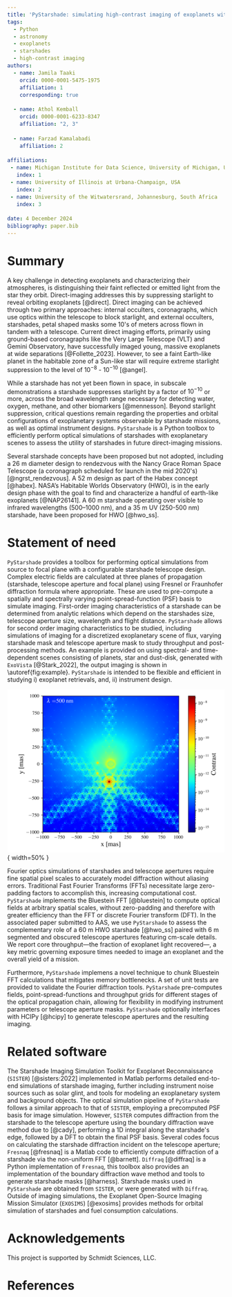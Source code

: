 ```yaml
---
title: 'PyStarshade: simulating high-contrast imaging of exoplanets with starshades'
tags:
  - Python
  - astronomy
  - exoplanets
  - starshades
  - high-contrast imaging
authors:
  - name: Jamila Taaki
    orcid: 0000-0001-5475-1975
    affiliation: 1
    corresponding: true

  - name: Athol Kemball
    orcid: 0000-0001-6233-8347
    affiliation: "2, 3"

  - name: Farzad Kamalabadi
    affiliation: 2

affiliations:
 - name: Michigan Institute for Data Science, University of Michigan, USA
   index: 1
 - name: University of Illinois at Urbana-Champaign, USA
   index: 2
 - name: University of the Witwatersrand, Johannesburg, South Africa
   index: 3

date: 4 December 2024
bibliography: paper.bib
---
```


# Summary

A key challenge in detecting exoplanets and characterizing their atmospheres, is distinguishing their faint reflected or emitted light from the star they orbit. Direct-imaging addresses this by suppressing starlight to reveal orbiting exoplanets [@direct]. Direct imaging can be achieved through two primary approaches: internal occulters, coronagraphs, which use optics within the telescope to block starlight, and external occulters, starshades, petal shaped masks some 10's of meters across flown in tandem with a telescope. Current direct imaging efforts, primarily using ground-based coronagraphs like the Very Large Telescope (VLT) and Gemini Observatory, have successfully imaged young, massive exoplanets at wide separations [@Follette_2023]. However, to see a faint Earth-like planet in the habitable zone of a Sun-like star will require extreme starlight suppression to the level of $10^{-8}$ - $10^{-10}$ [@angel]. 

While a starshade has not yet been flown in space, in subscale demonstrations a starshade suppresses starlight by a factor of $10^{-10}$ or more, across the broad wavelength range necessary for detecting water, oxygen, methane, and other biomarkers [@mennesson]. Beyond starlight suppression, critical questions remain regarding the properties and orbital configurations of exoplanetary systems observable by starshade missions, as well as optimal instrument designs. `PyStarshade` is a Python toolbox to efficiently perform optical simulations of starshades with exoplanetary scenes to assess the utility of starshades in future direct-imaging missions.

Several starshade concepts have been proposed but not adopted, including a 26 m diameter design to rendezvous with the Nancy Grace Roman Space Telescope  (a coronagraph scheduled for launch in the mid 2020's) [@ngrst_rendezvous]. A 52 m design as part of the Habex concept [@habex]. NASA’s Habitable Worlds Observatory (HWO), is in the early design phase with the goal to find and characterize a handful of earth-like exoplanets [@NAP26141]. A 60 m starshade operating over visible to infrared wavelengths (500–1000 nm), and a 35 m UV (250-500 nm) starshade, have been proposed for HWO [@hwo_ss].

# Statement of need
`PyStarshade` provides a toolbox for performing optical simulations from source to focal plane with a configurable starshade telescope design. Complex electric fields are calculated at three planes of propagation (starshade, telescope aperture and focal plane) using Fresnel or Fraunhofer diffraction formula where appropriate. These are used to pre-compute a spatially and spectrally varying point-spread-function (PSF) basis to simulate imaging. First-order imaging characteristics of a starshade can be determined from analytic relations which depend on the starshades size, telescope aperture size, wavelength and flight distance. `PyStarshade` allows for second order imaging characteristics to be studied, including simulations of imaging for a discretized exoplanetary scene of flux, varying starshade mask and telescope aperture mask to study throughput and post-processing methods. An example is provided on using spectral- and time-dependent scenes consisting of planets, star and dust-disk, generated with `ExoVista` [@Stark_2022], the output imaging is shown in \autoref{fig:example}. `PyStarshade` is intended to be flexible and efficient in studying i) exoplanet retrievals, and, ii) instrument design.

![Simulated imaging of a synthetic exoscene (ExoVista) with three visible exoplanets at a wavelength of 500 nm. A 60 m starshade configuration and a 6 m segmented pupil was used for this example. \label{fig:example}](exo_scene.png){ width=50% }

Fourier optics simulations of starshades and telescope apertures require fine spatial pixel scales to accurately model diffraction without aliasing errors. Traditional Fast Fourier Transforms (FFTs) necessitate large zero-padding factors to accomplish this, increasing computational cost. `PyStarshade` implements the Bluestein FFT [@bluestein] to compute optical fields at arbitrary spatial scales, without zero-padding and therefore with greater efficiency than the FFT or discrete Fourier transform (DFT). In the associated paper submitted to AAS, we use `PyStarshade` to assess the complementary role of a 60 m HWO starshade [@hwo_ss] paired with 6 m segmented and obscured telescope apertures featuring cm-scale details. We report core throughput—the fraction of exoplanet light recovered—, a key metric governing exposure times needed to image an exoplanet and the overall yield of a mission.

Furthermore, `PyStarshade` implemens a novel technique to chunk Bluestein FFT calculations that mitigates memory bottlenecks. A set of unit tests are provided to validate the Fourier diffraction tools. `PyStarshade` pre-computes fields, point-spread-functions and throughput grids for different stages of the optical propagation chain, allowing for flexibility in modifying instrument parameters or telescope aperture masks. `PyStarshade` optionally interfaces with HCIPy [@hcipy] to generate telescope apertures and the resulting imaging. 

# Related software
The Starshade Imaging Simulation Toolkit for Exoplanet Reconnaissance (`SISTER`) [@sisters:2022] implemented in Matlab performs detailed end-to-end simulations of starshade imaging, further including instrument noise sources such as solar glint, and tools for modeling an exoplanetary system and background objects. The optical simulation pipeline of `PyStarshade` follows a similar approach to that of `SISTER`, employing a precomputed PSF basis for image simulation. However, `SISTER` computes diffraction from the starshade to the telescope aperture using the boundary diffraction wave method due to [@cady], performing a 1D integral along the starshade's edge, followed by a DFT to obtain the final PSF basis. Several codes focus on calculating the starshade diffraction incident on the telescope aperture; `Fresnaq` [@fresnaq] is a Matlab code to efficiently compute diffraction of a starshade via the non-uniform FFT [@barnett]. `Diffraq` [@diffraq] is a Python implementation of `Fresnaq`, this toolbox also provides an implementation of the boundary diffraction wave method and tools to generate starshade masks [@harness]. Starshade masks used in `PyStarshade` are obtained from `SISTER`, or were generated with `Diffraq`. Outside of imaging simulations, the Exoplanet Open-Source Imaging Mission Simulator (`EXOSIMS`) [@exosims] provides methods for orbital simulation of starshades and fuel consumption calculations.

# Acknowledgements

This project is supported by Schmidt Sciences, LLC.

# References
